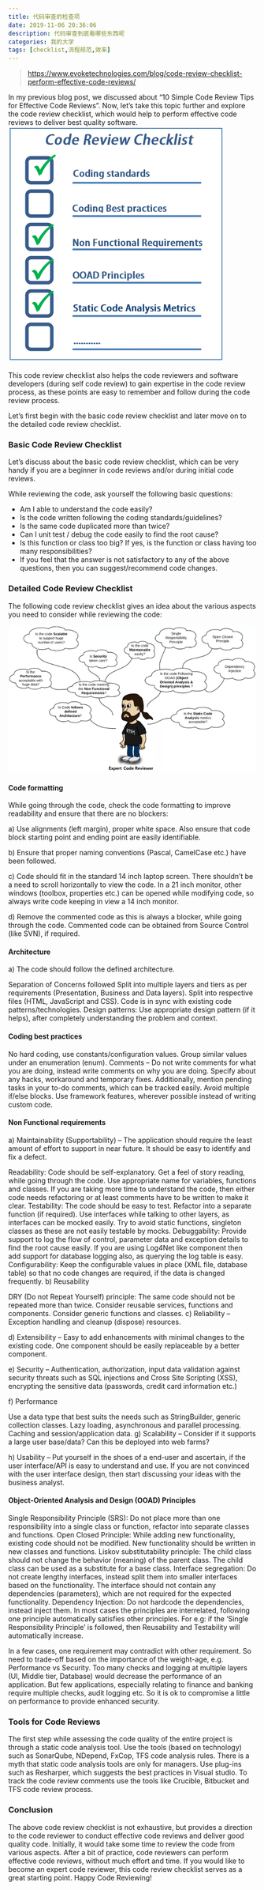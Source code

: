 ```yaml
---
title: 代码审查的检查项
date: 2019-11-06 20:36:06
description: 代码审查到底看哪些东西呢
categories: 我的大学
tags: [checklist,流程规范,效率] 
---
```

> https://www.evoketechnologies.com/blog/code-review-checklist-perform-effective-code-reviews/

In my previous blog post, we discussed about “10 Simple Code Review Tips for Effective Code Reviews”. Now, let’s take this topic further and explore the code review checklist, which would help to perform effective code reviews to deliver best quality software. 
![](code_review_checklist/91b1df61.png)

This code review checklist also helps the code reviewers and software developers (during self code review) to gain expertise in the code review process, as these points are easy to remember and follow during the code review process. 

Let’s first begin with the basic code review checklist and later move on to the detailed code review checklist. 
<!--more-->
### Basic Code Review Checklist
Let’s discuss about the basic code review checklist, which can be very handy if you are a beginner in code reviews and/or during initial code reviews.

While reviewing the code, ask yourself the following basic questions:

- Am I able to understand the code easily?
- Is the code written following the coding standards/guidelines?
- Is the same code duplicated more than twice?
- Can I unit test / debug the code easily to find the root cause?
- Is this function or class too big? If yes, is the function or class having too many responsibilities?
- If you feel that the answer is not satisfactory to any of the above questions, then you can suggest/recommend code changes.

### Detailed Code Review Checklist
The following code review checklist gives an idea about the various aspects you need to consider while reviewing the code:

![](code_review_checklist/95021398.png)

#### Code formatting

While going through the code, check the code formatting to improve readability and ensure that there are no blockers:

a) Use alignments (left margin), proper white space. Also ensure that code block starting point and ending point are easily identifiable.

b) Ensure that proper naming conventions (Pascal, CamelCase etc.) have been followed. 

c) Code should fit in the standard 14 inch laptop screen.  There shouldn’t be a need to scroll horizontally to view the code. In a 21 inch monitor, other windows (toolbox, properties etc.) can be opened while modifying code, so always write code keeping in view a 14 inch monitor.

d) Remove the commented code as this is always a blocker, while going through the code. Commented code can be obtained from Source Control (like SVN), if required.

#### Architecture
a) The code should follow the defined architecture.

Separation of Concerns followed
Split into multiple layers and tiers as per requirements (Presentation, Business and Data layers).
Split into respective files (HTML, JavaScript and CSS).
Code is in sync with existing code patterns/technologies.
Design patterns: Use appropriate design pattern (if it helps), after completely understanding the problem and context.

#### Coding best practices
No hard coding, use constants/configuration values.
Group similar values under an enumeration (enum).
Comments – Do not write comments for what you are doing, instead write comments on why you are doing. Specify about any hacks, workaround and temporary fixes. Additionally, mention pending tasks in your to-do comments, which can be tracked easily.
Avoid multiple if/else blocks.
Use framework features, wherever possible instead of writing custom code.

#### Non Functional requirements
a) Maintainability (Supportability) – The application should require the least amount of effort to support in near future. It should be easy to identify and fix a defect.

Readability: Code should be self-explanatory. Get a feel of story reading, while going through the code. Use appropriate name for variables, functions and classes. If you are taking more time to understand the code, then either code needs refactoring or at least comments have to be written to make it clear.
Testability: The code should be easy to test. Refactor into a separate function (if required). Use interfaces while talking to other layers, as interfaces can be mocked easily. Try to avoid static functions, singleton classes as these are not easily testable by mocks.
Debuggability: Provide support to log the flow of control, parameter data and exception details to find the root cause easily. If you are using Log4Net like component then add support for database logging also, as querying the log table is easy.
Configurability: Keep the configurable values in place (XML file, database table) so that no code changes are required, if the data is changed frequently.
b) Reusability

DRY (Do not Repeat Yourself) principle: The same code should not be repeated more than twice.
Consider reusable services, functions and components.
Consider generic functions and classes.
c) Reliability – Exception handling and cleanup (dispose) resources.

d) Extensibility – Easy to add enhancements with minimal changes to the existing code. One component should be easily replaceable by a better component.

e) Security – Authentication, authorization, input data validation against security threats such as SQL injections and Cross Site Scripting (XSS), encrypting the sensitive data (passwords, credit card information etc.)

f) Performance

Use a data type that best suits the needs such as StringBuilder, generic collection classes.
Lazy loading, asynchronous and parallel processing.
Caching and session/application data.
g) Scalability – Consider if it supports a large user base/data? Can this be deployed into web farms?

h) Usability – Put yourself in the shoes of a end-user and ascertain, if the user interface/API is easy to understand and use. If you are not convinced with the user interface design, then start discussing your ideas with the business analyst.

#### Object-Oriented Analysis and Design (OOAD) Principles
Single Responsibility Principle (SRS): Do not place more than one responsibility into a single class or function, refactor into separate classes and functions.
Open Closed Principle: While adding new functionality, existing code should not be modified. New functionality should be written in new classes and functions.
Liskov substitutability principle: The child class should not change the behavior (meaning) of the parent class. The child class can be used as a substitute for a base class.
Interface segregation: Do not create lengthy interfaces, instead split them into smaller interfaces based on the functionality. The interface should not contain any dependencies (parameters), which are not required for the expected functionality.
Dependency Injection: Do not hardcode the dependencies, instead inject them.
In most cases the principles are interrelated, following one principle automatically satisfies other principles. For e.g: if the ‘Single Responsibility Principle’ is followed, then Reusability and Testability will automatically increase.

In a few cases, one requirement may contradict with other requirement. So need to trade-off based on the importance of the weight-age, e.g. Performance vs Security. Too many checks and logging at multiple layers (UI, Middle tier, Database) would decrease the performance of an application. But few applications, especially relating to finance and banking require multiple checks, audit logging etc. So it is ok to compromise a little on performance to provide enhanced security.

### Tools for Code Reviews
The first step while assessing the code quality of the entire project is through a static code analysis tool. Use the tools (based on technology) such as SonarQube, NDepend, FxCop, TFS code analysis rules. There is a myth that static code analysis tools are only for managers.
Use plug-ins such as Resharper, which suggests the best practices in Visual studio.
To track the code review comments use the tools like Crucible, Bitbucket and TFS code review process.
### Conclusion
The above code review checklist is not exhaustive, but provides a direction to the code reviewer to conduct effective code reviews and deliver good quality code. Initially, it would take some time to review the code from various aspects. After a bit of practice, code reviewers can perform effective code reviews, without much effort and time. If you would like to become an expert code reviewer, this code review checklist serves as a great starting point. Happy Code Reviewing!
